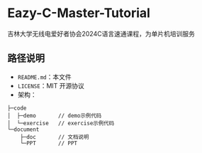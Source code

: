 # Eazy-C-Master-Tutorial
吉林大学无线电爱好者协会2024C语言速通课程，为单片机培训服务

## 路径说明

- `README.md`：本文件
- `LICENSE`：MIT 开源协议
- 架构：

```
├─code
│  ├─demo		// demo示例代码
│  └─exercise	// exercise示例代码
└─document	
    ├─doc		// 文档说明
    └─PPT		// PPT
```
